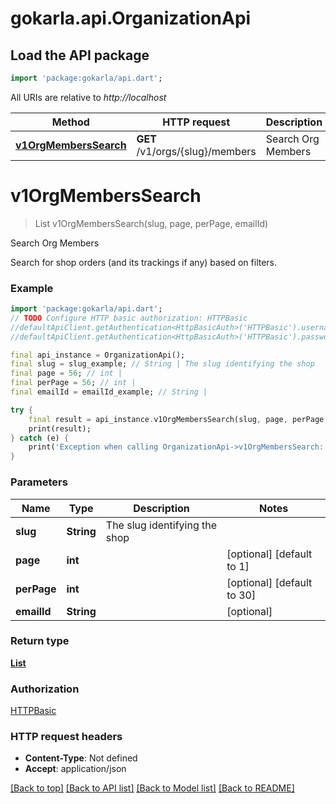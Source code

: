 # gokarla.api.OrganizationApi

## Load the API package
```dart
import 'package:gokarla/api.dart';
```

All URIs are relative to *http://localhost*

Method | HTTP request | Description
------------- | ------------- | -------------
[**v1OrgMembersSearch**](OrganizationApi.md#v1orgmemberssearch) | **GET** /v1/orgs/{slug}/members | Search Org Members


# **v1OrgMembersSearch**
> List<OrgMemberDTO> v1OrgMembersSearch(slug, page, perPage, emailId)

Search Org Members

Search for shop orders (and its trackings if any) based on filters.

### Example
```dart
import 'package:gokarla/api.dart';
// TODO Configure HTTP basic authorization: HTTPBasic
//defaultApiClient.getAuthentication<HttpBasicAuth>('HTTPBasic').username = 'YOUR_USERNAME'
//defaultApiClient.getAuthentication<HttpBasicAuth>('HTTPBasic').password = 'YOUR_PASSWORD';

final api_instance = OrganizationApi();
final slug = slug_example; // String | The slug identifying the shop
final page = 56; // int | 
final perPage = 56; // int | 
final emailId = emailId_example; // String | 

try {
    final result = api_instance.v1OrgMembersSearch(slug, page, perPage, emailId);
    print(result);
} catch (e) {
    print('Exception when calling OrganizationApi->v1OrgMembersSearch: $e\n');
}
```

### Parameters

Name | Type | Description  | Notes
------------- | ------------- | ------------- | -------------
 **slug** | **String**| The slug identifying the shop | 
 **page** | **int**|  | [optional] [default to 1]
 **perPage** | **int**|  | [optional] [default to 30]
 **emailId** | **String**|  | [optional] 

### Return type

[**List<OrgMemberDTO>**](OrgMemberDTO.md)

### Authorization

[HTTPBasic](../README.md#HTTPBasic)

### HTTP request headers

 - **Content-Type**: Not defined
 - **Accept**: application/json

[[Back to top]](#) [[Back to API list]](../README.md#documentation-for-api-endpoints) [[Back to Model list]](../README.md#documentation-for-models) [[Back to README]](../README.md)

